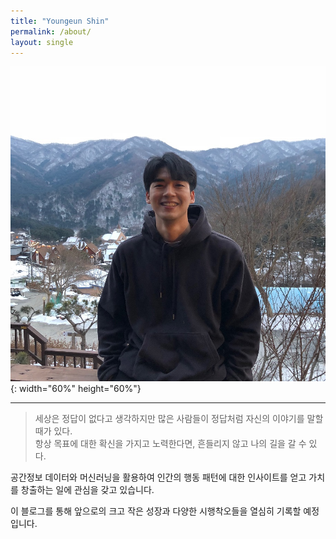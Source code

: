 ```yaml
---
title: "Youngeun Shin"
permalink: /about/
layout: single
---
```


  
  
![jpg](/assets/images/my.jpg "내사진"){: width="60%" height="60%"}  

---

> 세상은 정답이 없다고 생각하지만 많은 사람들이 정답처럼 자신의 이야기를 말할 때가 있다.  
> 항상 목표에 대한 확신을 가지고 노력한다면, 흔들리지 않고 나의 길을 갈 수 있다.  
  
공간정보 데이터와 머신러닝을 활용하여 인간의 행동 패턴에 대한 인사이트를 얻고 가치를 창출하는 일에 관심을 갖고 있습니다.  
  
이 블로그를 통해 앞으로의 크고 작은 성장과 다양한 시행착오들을 열심히 기록할 예정입니다.  





